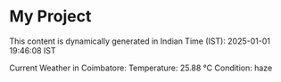 # My Project

This content is dynamically generated in Indian Time (IST): 2025-01-01 19:46:08 IST


Current Weather in Coimbatore:
Temperature: 25.88 °C
Condition: haze
